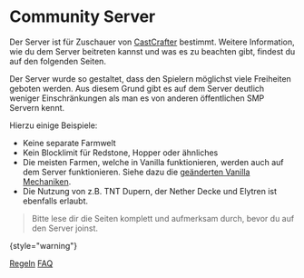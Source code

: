 # Community Server

Der Server ist für Zuschauer von [CastCrafter](%twitch_cast%) bestimmt. Weitere Information, wie
du dem Server beitreten kannst und was es zu beachten gibt, findest du auf den folgenden Seiten.

Der Server wurde so gestaltet, dass den Spielern möglichst viele Freiheiten geboten werden.
Aus diesem Grund gibt es auf dem Server deutlich weniger Einschränkungen als man es von anderen
öffentlichen SMP Servern kennt.

Hierzu einige Beispiele:

- Keine separate Farmwelt
- Kein Blocklimit für Redstone, Hopper oder ähnliches
- Die meisten Farmen, welche in Vanilla funktionieren, werden auch auf dem Server funktionieren.
  Siehe dazu die [geänderten Vanilla Mechaniken](changed-vanilla-mechanics.md "%click-more-info%").
- Die Nutzung von z.B. TNT Dupern, der Nether Decke und Elytren ist ebenfalls erlaubt.

> Bitte lese dir die Seiten komplett und aufmerksam durch, bevor du auf den Server joinst.
>
{style="warning"}


<seealso style="cards">
    <category ref="spotlight">
        <a href="rules.md" summary="Hier findest du die Regeln des Servers. 
        Fang hier an, wenn du dem Server beitreten möchtest.">Regeln</a>
        <a href="faq.md" summary="Hier findest du Antworten auf häufig gestellte Fragen.">FAQ</a>
    </category>
</seealso>

